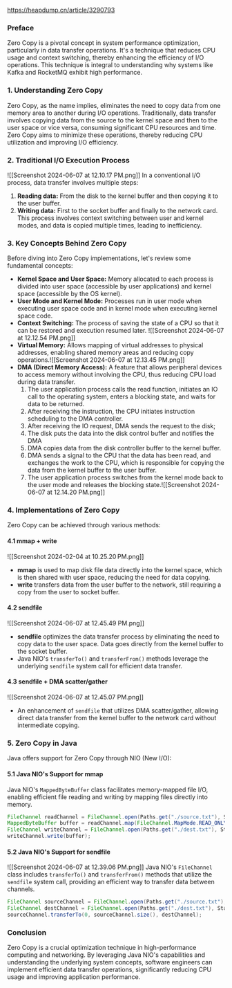 https://heapdump.cn/article/3290793
### Preface
Zero Copy is a pivotal concept in system performance optimization, particularly in data transfer operations. It's a technique that reduces CPU usage and context switching, thereby enhancing the efficiency of I/O operations. This technique is integral to understanding why systems like Kafka and RocketMQ exhibit high performance.
### 1. Understanding Zero Copy
Zero Copy, as the name implies, eliminates the need to copy data from one memory area to another during I/O operations. Traditionally, data transfer involves copying data from the source to the kernel space and then to the user space or vice versa, consuming significant CPU resources and time. Zero Copy aims to minimize these operations, thereby reducing CPU utilization and improving I/O efficiency.
### 2. Traditional I/O Execution Process
![[Screenshot 2024-06-07 at 12.10.17 PM.png]]
In a conventional I/O process, data transfer involves multiple steps:
1. **Reading data:** From the disk to the kernel buffer and then copying it to the user buffer.
2. **Writing data:** First to the socket buffer and finally to the network card.
This process involves context switching between user and kernel modes, and data is copied multiple times, leading to inefficiency.
### 3. Key Concepts Behind Zero Copy
Before diving into Zero Copy implementations, let's review some fundamental concepts:
- **Kernel Space and User Space:** Memory allocated to each process is divided into user space (accessible by user applications) and kernel space (accessible by the OS kernel).
- **User Mode and Kernel Mode:** Processes run in user mode when executing user space code and in kernel mode when executing kernel space code.
- **Context Switching:** The process of saving the state of a CPU so that it can be restored and execution resumed later.
![[Screenshot 2024-06-07 at 12.12.54 PM.png]]
- **Virtual Memory:** Allows mapping of virtual addresses to physical addresses, enabling shared memory areas and reducing copy operations.![[Screenshot 2024-06-07 at 12.13.45 PM.png]]
- **DMA (Direct Memory Access):** A feature that allows peripheral devices to access memory without involving the CPU, thus reducing CPU load during data transfer.
	1. The user application process calls the read function, initiates an IO call to the operating system, enters a blocking state, and waits for data to be returned.
	2. After receiving the instruction, the CPU initiates instruction scheduling to the DMA controller.
	3. After receiving the IO request, DMA sends the request to the disk;
	4. The disk puts the data into the disk control buffer and notifies the DMA
	5. DMA copies data from the disk controller buffer to the kernel buffer.
	6. DMA sends a signal to the CPU that the data has been read, and exchanges the work to the CPU, which is responsible for copying the data from the kernel buffer to the user buffer.
	7. The user application process switches from the kernel mode back to the user mode and releases the blocking state.![[Screenshot 2024-06-07 at 12.14.20 PM.png]]
### 4. Implementations of Zero Copy

Zero Copy can be achieved through various methods:
#### 4.1 mmap + write
![[Screenshot 2024-02-04 at 10.25.20 PM.png]]
- **mmap** is used to map disk file data directly into the kernel space, which is then shared with user space, reducing the need for data copying.
- **write** transfers data from the user buffer to the network, still requiring a copy from the user to socket buffer.
#### 4.2 sendfile
![[Screenshot 2024-06-07 at 12.45.49 PM.png]]
- **sendfile** optimizes the data transfer process by eliminating the need to copy data to the user space. Data goes directly from the kernel buffer to the socket buffer.
- Java NIO's `transferTo()` and `transferFrom()` methods leverage the underlying `sendfile` system call for efficient data transfer.

#### 4.3 sendfile + DMA scatter/gather
![[Screenshot 2024-06-07 at 12.45.07 PM.png]]
- An enhancement of `sendfile` that utilizes DMA scatter/gather, allowing direct data transfer from the kernel buffer to the network card without intermediate copying.
### 5. Zero Copy in Java

Java offers support for Zero Copy through NIO (New I/O):
#### 5.1 Java NIO's Support for mmap
Java NIO's `MappedByteBuffer` class facilitates memory-mapped file I/O, enabling efficient file reading and writing by mapping files directly into memory.

```java
FileChannel readChannel = FileChannel.open(Paths.get("./source.txt"), StandardOpenOption.READ);
MappedByteBuffer buffer = readChannel.map(FileChannel.MapMode.READ_ONLY, 0, readChannel.size());
FileChannel writeChannel = FileChannel.open(Paths.get("./dest.txt"), StandardOpenOption.WRITE, StandardOpenOption.CREATE);
writeChannel.write(buffer);
```

#### 5.2 Java NIO's Support for sendfile
![[Screenshot 2024-06-07 at 12.39.06 PM.png]]
Java NIO's `FileChannel` class includes `transferTo()` and `transferFrom()` methods that utilize the `sendfile` system call, providing an efficient way to transfer data between channels.

```java
FileChannel sourceChannel = FileChannel.open(Paths.get("./source.txt"), StandardOpenOption.READ);
FileChannel destChannel = FileChannel.open(Paths.get("./dest.txt"), StandardOpenOption.WRITE, StandardOpenOption.CREATE);
sourceChannel.transferTo(0, sourceChannel.size(), destChannel);
```

### Conclusion

Zero Copy is a crucial optimization technique in high-performance computing and networking. By leveraging Java NIO's capabilities and understanding the underlying system concepts, software engineers can implement efficient data transfer operations, significantly reducing CPU usage and improving application performance.